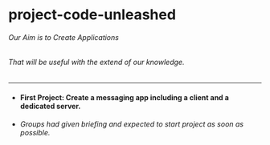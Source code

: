 # project-code-unleashed
###### Our Aim is to Create Applications
###### That will be useful with the extend of our knowledge.
---


- #### First Project: Create a messaging app including a client and a dedicated server.
- ###### Groups had given briefing and expected to start project as soon as possible.

